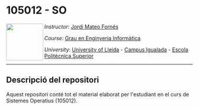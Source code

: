 #  105012 - SO
<img align="left" width="100" height="100" src="https://github.com/OS-GEI-IGUALADA-2223/course/assets/61190134/4d67624b-b24c-4703-bd21-d9e841d2bdd5">

*Instructor*: [Jordi Mateo Fornés](http:jordimateofornes.com)

*Course*: [Grau en Enginyeria Informàtica](https://grauinformaticaigualada.udl.cat/)

*University*: [University of Lleida](https://www.udl.cat/) - [Campus Igualada](https://www.campusigualada.udl.cat/) - [Escola Politècnica Superior](https://www.eps.udl.cat/)

---

## Descripció del repositori
Aquest repositori conté tot el material elaborat per l'estudiant en el curs de Sistemes Operatius (105012).
